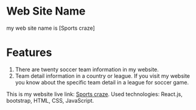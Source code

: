 # Web Site Name
my web site name is [Sports craze]

# Features
1. There are twenty soccer team information in my website.
2. Team detail information in a country or league.
If you visit my website you know about the specific team detail in a league for soccer game.

This is my website live link: [Sports craze](https://604a48a228312d20fe77c1ce--goofy-roentgen-a6d12a.netlify.app/).
Used technologies: React.js, bootstrap, HTML, CSS, JavaScript.

